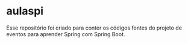 # aulaspi

Esse repositório foi criado para conter os códigos fontes do projeto de eventos para aprender Spring com Spring Boot. 
